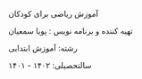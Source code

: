 آموزش ریاضی برای کودکان

تهیه کننده  و برنامه نویس : پویا سمعیان

رشته: آموزش ابتدایی

سالتحصیلی: ۱۴۰۲ - ۱۴۰۱
